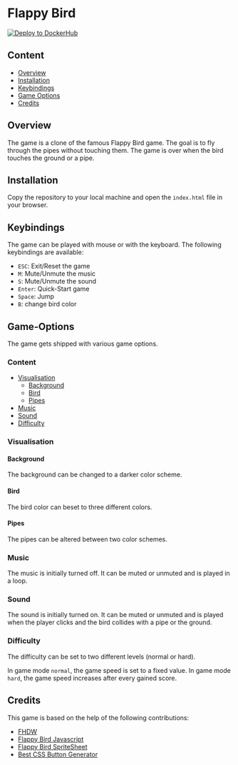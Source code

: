 # Flappy Bird

[![Deploy to DockerHub](https://github.com/flnbrt/WTA2023Q2_FlappyBird/actions/workflows/deploy.yml/badge.svg?branch=main)](https://github.com/flnbrt/WTA2023Q2_FlappyBird/actions/workflows/deploy.yml)

## Content

- [Overview](#Overview)
- [Installation](#Installation)
- [Keybindings](#Keybindings)
- [Game Options](#Game-Options)
- [Credits](#Credits)

## Overview

The game is a clone of the famous Flappy Bird game.
The goal is to fly through the pipes without touching them.
The game is over when the bird touches the ground or a pipe.

## Installation

Copy the repository to your local machine and open the
`index.html` file in your browser.

## Keybindings

The game can be played with mouse or with the keyboard.
The following keybindings are available:

- `ESC`: Exit/Reset the game
- `M`: Mute/Unmute the music
- `S`: Mute/Unmute the sound
- `Enter`: Quick-Start game
- `Space`: Jump
- `B`: change bird color

## Game-Options

The game gets shipped with various game options.

### Content

- [Visualisation](#Visualisation)
  - [Background](#Background)
  - [Bird](#Bird)
  - [Pipes](#Pipes)
- [Music](#Music)
- [Sound](#Sound)
- [Difficulty](#Difficulty)

### Visualisation

#### Background

The background can be changed to a darker color scheme.

#### Bird

The bird color can beset to three different colors.

#### Pipes

The pipes can be altered between two color schemes.

### Music

The music is initially turned off.
It can be muted or unmuted and is played in a loop.

### Sound

The sound is initially turned on. It can be muted or unmuted
and is played when the player clicks and the bird collides
with a pipe or the ground.

### Difficulty

The difficulty can be set to two different levels (normal or hard).

In game mode `normal`, the game speed is set to a fixed value.
In game mode `hard`, the game speed increases after every gained score.

## Credits

This game is based on the help of the following contributions:
- [FHDW](https://github.com/FHDW)
- [Flappy Bird Javascript](https://codepen.io/ju-az/pen/eYJQwLx/)
- [Flappy Bird SpriteSheet](https://www.spriters-resource.com/mobile/flappybird/sheet/59894/)
- [Best CSS Button Generator](https://www.bestcssbuttongenerator.com/)
